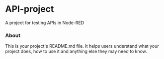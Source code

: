 API-project
===========

A project for testing APIs in Node-RED

### About

This is your project's README.md file. It helps users understand what your
project does, how to use it and anything else they may need to know.